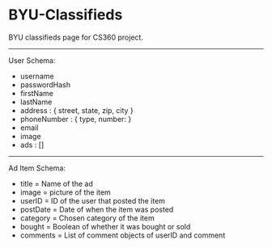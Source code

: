 # BYU-Classifieds
BYU classifieds page for CS360 project.

---

User Schema:

* username
* passwordHash
* firstName
* lastName
* address : {
    street,
    state,
    zip,
    city  }
* phoneNumber : {
      type,
      number:
  }
* email
* image
* ads : []

---

Ad Item Schema:

* title = Name of the ad
* image = picture of the item
* userID = ID of the user that posted the item
* postDate = Date of when the item was posted
* category = Chosen category of the item
* bought = Boolean of whether it was bought or sold
* comments = List of comment objects of userID and comment

